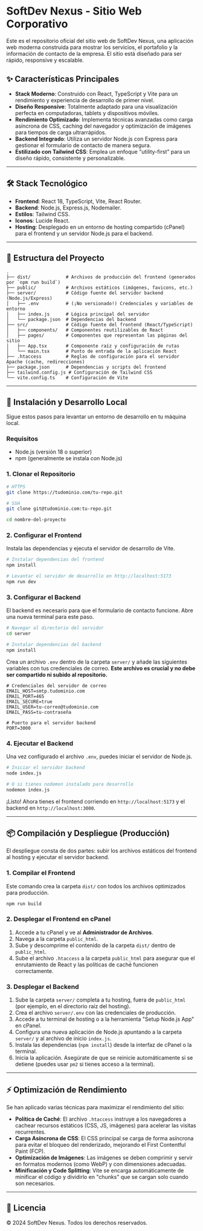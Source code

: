 # SoftDev Nexus - Sitio Web Corporativo

Este es el repositorio oficial del sitio web de SoftDev Nexus, una aplicación web moderna construida para mostrar los servicios, el portafolio y la información de contacto de la empresa. El sitio está diseñado para ser rápido, responsive y escalable.

## ✨ Características Principales

- **Stack Moderno**: Construido con React, TypeScript y Vite para un rendimiento y experiencia de desarrollo de primer nivel.
- **Diseño Responsive**: Totalmente adaptado para una visualización perfecta en computadoras, tablets y dispositivos móviles.
- **Rendimiento Optimizado**: Implementa técnicas avanzadas como carga asíncrona de CSS, caching del navegador y optimización de imágenes para tiempos de carga ultrarrápidos.
- **Backend Integrado**: Utiliza un servidor Node.js con Express para gestionar el formulario de contacto de manera segura.
- **Estilizado con Tailwind CSS**: Emplea un enfoque "utility-first" para un diseño rápido, consistente y personalizable.

---

## 🛠️ Stack Tecnológico

- **Frontend**: React 18, TypeScript, Vite, React Router.
- **Backend**: Node.js, Express.js, Nodemailer.
- **Estilos**: Tailwind CSS.
- **Iconos**: Lucide React.
- **Hosting**: Desplegado en un entorno de hosting compartido (cPanel) para el frontend y un servidor Node.js para el backend.

---

## 📁 Estructura del Proyecto

```
.
├── dist/             # Archivos de producción del frontend (generados por `npm run build`)
├── public/           # Archivos estáticos (imágenes, favicons, etc.)
├── server/           # Código fuente del servidor backend (Node.js/Express)
│   ├── .env          # (¡No versionado!) Credenciales y variables de entorno
│   ├── index.js      # Lógica principal del servidor
│   └── package.json  # Dependencias del backend
├── src/              # Código fuente del frontend (React/TypeScript)
│   ├── components/   # Componentes reutilizables de React
│   ├── pages/        # Componentes que representan las páginas del sitio
│   ├── App.tsx       # Componente raíz y configuración de rutas
│   └── main.tsx      # Punto de entrada de la aplicación React
├── .htaccess         # Reglas de configuración para el servidor Apache (cache, redirecciones)
├── package.json      # Dependencias y scripts del frontend
├── tailwind.config.js # Configuración de Tailwind CSS
└── vite.config.ts    # Configuración de Vite
```

---

## 🚀 Instalación y Desarrollo Local

Sigue estos pasos para levantar un entorno de desarrollo en tu máquina local.

### Requisitos

- Node.js (versión 18 o superior)
- npm (generalmente se instala con Node.js)

### 1. Clonar el Repositorio

```bash
# HTTPS
git clone https://tudominio.com/tu-repo.git

# SSH
git clone git@tudominio.com:tu-repo.git

cd nombre-del-proyecto
```

### 2. Configurar el Frontend

Instala las dependencias y ejecuta el servidor de desarrollo de Vite.

```bash
# Instalar dependencias del frontend
npm install

# Levantar el servidor de desarrollo en http://localhost:5173
npm run dev
```

### 3. Configurar el Backend

El backend es necesario para que el formulario de contacto funcione. Abre una nueva terminal para este paso.

```bash
# Navegar al directorio del servidor
cd server

# Instalar dependencias del backend
npm install
```

Crea un archivo `.env` dentro de la carpeta `server/` y añade las siguientes variables con tus credenciales de correo. **Este archivo es crucial y no debe ser compartido ni subido al repositorio.**

```env
# Credenciales del servidor de correo
EMAIL_HOST=smtp.tudominio.com
EMAIL_PORT=465
EMAIL_SECURE=true
EMAIL_USER=tu-correo@tudominio.com
EMAIL_PASS=tu-contraseña

# Puerto para el servidor backend
PORT=3000
```

### 4. Ejecutar el Backend

Una vez configurado el archivo `.env`, puedes iniciar el servidor de Node.js.

```bash
# Iniciar el servidor backend
node index.js

# O si tienes nodemon instalado para desarrollo
nodemon index.js
```

¡Listo! Ahora tienes el frontend corriendo en `http://localhost:5173` y el backend en `http://localhost:3000`.

---

## 📦 Compilación y Despliegue (Producción)

El despliegue consta de dos partes: subir los archivos estáticos del frontend al hosting y ejecutar el servidor backend.

### 1. Compilar el Frontend

Este comando crea la carpeta `dist/` con todos los archivos optimizados para producción.

```bash
npm run build
```

### 2. Desplegar el Frontend en cPanel

1.  Accede a tu cPanel y ve al **Administrador de Archivos**.
2.  Navega a la carpeta `public_html`.
3.  Sube y descomprime el contenido de la carpeta `dist/` dentro de `public_html`.
4.  Sube el archivo `.htaccess` a la carpeta `public_html` para asegurar que el enrutamiento de React y las políticas de caché funcionen correctamente.

### 3. Desplegar el Backend

1.  Sube la carpeta `server/` completa a tu hosting, fuera de `public_html` (por ejemplo, en el directorio raíz del hosting).
2.  Crea el archivo `server/.env` con las credenciales de producción.
3.  Accede a tu terminal de hosting o a la herramienta "Setup Node.js App" en cPanel.
4.  Configura una nueva aplicación de Node.js apuntando a la carpeta `server/` y al archivo de inicio `index.js`.
5.  Instala las dependencias (`npm install`) desde la interfaz de cPanel o la terminal.
6.  Inicia la aplicación. Asegúrate de que se reinicie automáticamente si se detiene (puedes usar `pm2` si tienes acceso a la terminal).

---

## ⚡️ Optimización de Rendimiento

Se han aplicado varias técnicas para maximizar el rendimiento del sitio:

- **Política de Caché**: El archivo `.htaccess` instruye a los navegadores a cachear recursos estáticos (CSS, JS, imágenes) para acelerar las visitas recurrentes.
- **Carga Asíncrona de CSS**: El CSS principal se carga de forma asíncrona para evitar el bloqueo del renderizado, mejorando el First Contentful Paint (FCP).
- **Optimización de Imágenes**: Las imágenes se deben comprimir y servir en formatos modernos (como WebP) y con dimensiones adecuadas.
- **Minificación y Code Splitting**: Vite se encarga automáticamente de minificar el código y dividirlo en "chunks" que se cargan solo cuando son necesarios.

---

## 📄 Licencia

© 2024 SoftDev Nexus. Todos los derechos reservados.
